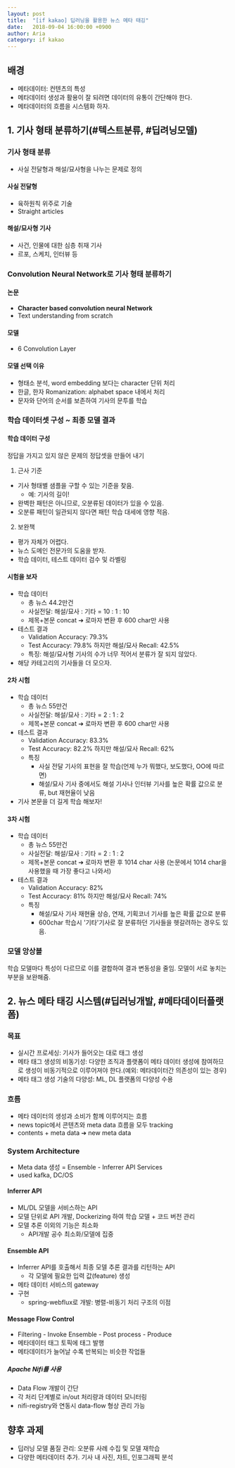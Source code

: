 ```yaml
---
layout: post
title:  "[if kakao] 딥러닝을 활용한 뉴스 메타 태깅"
date:   2018-09-04 16:00:00 +0900
author: Aria
category: if kakao
---
```


## 배경
- 메타데이터: 컨텐츠의 특성
- 메타데이터 생성과 활용이 잘 되려면 데이터의 유통이 간단해야 한다.
- 메타데이터의 흐름을 시스템화 하자.

## 1. 기사 형태 분류하기(#텍스트분류, #딥려닝모델)
### 기사 형태 분류
- 사실 전달형과 해설/묘사형을 나누는 문제로 정의

#### 사실 전달형
- 육하원칙 위주로 기술
- Straight articles

#### 해설/묘사형 기사
- 사건, 인물에 대한 심층 취재 기사
- 르포, 스케치, 인터뷰 등

### Convolution Neural Network로 기사 형태 분류하기
#### 논문
- **Character based convolution neural Network**
- Text understanding from scratch

#### 모델
- 6 Convolution Layer

#### 모델 선택 이유
- 형태소 분석, word embedding 보다는 character 단위 처리
- 한글, 한자 Romanization: alphabet space 내에서 처리
- 문자와 단어의 순서를 보존하여 기사의 문투를 학습

### 학습 데이터셋 구성 ~ 최종 모델 결과
#### 학습 데이터 구성
정답을 가지고 있지 않은 문제의 정답셋을 만들어 내기
1. 근사 기준
- 기사 형태별 샘플을 구할 수 있는 기준을 찾음.
  - 예: 기사의 길이!
- 완벽한 패턴은 아니므로, 오분류된 데이터가 있을 수 있음.
- 오분류 패턴이 일관되지 않다면 패턴 학습 대세에 영향 적음.

2. 보완책
- 평가 자체가 어렵다.
- 뉴스 도메인 전문가의 도움을 받자.
- 학습 데이터, 테스트 데이터 검수 및 라벨링

#### 시험을 보자
- 학습 데이터
  - 총 뉴스 44.2만건
  - 사실전달: 해설/묘사 : 기타 = 10 : 1 : 10
  - 제목+본문 concat ➔ 로마자 변환 후 600 char만 사용
- 테스트 결과
  - Validation Accuracy: 79.3%
  - Test Accuracy: 79.8% 하지만 해설/묘사 Recall: 42.5%
  - 특징: 해설/묘사형 기사의 수가 너무 적어서 분류가 잘 되지 않았다.
- 해당 카테고리의 기사들을 더 모으자.

#### 2차 시험
- 학습 데이터
  - 총 뉴스 55만건
  - 사실전달: 해설/묘사 : 기타 = 2 : 1 : 2
  - 제목+본문 concat ➔ 로마자 변환 후 600 char만 사용
- 테스트 결과
  - Validation Accuracy: 83.3%
  - Test Accuracy: 82.2% 하지만 해설/묘사 Recall: 62%
  - 특징
    - 사실 전달 기사의 표현을 잘 학습(언제 누가 뭐했다, 보도했다, OO에 따르면)
    - 해설/묘사 기사 중에서도 해설 기사나 인터뷰 기사를 높은 확률 값으로 분류, but 재현율이 낮음
- 기사 본문을 더 길게 학습 해보자!

#### 3차 시험
- 학습 데이터
  - 총 뉴스 55만건
  - 사실전달: 해설/묘사 : 기타 = 2 : 1 : 2
  - 제목+본문 concat ➔ 로마자 변환 후 1014 char 사용 (논문에서 1014 char을 사용했을 때 가장 좋다고 나와서)
- 테스트 결과
  - Validation Accuracy: 82%
  - Test Accuracy: 81% 하지만 해설/묘사 Recall: 74%
  - 특징
    - 해설/묘사 기사 재현율 상승, 연재, 기획코너 기사를 높은 확률 값으로 분류
    - 600char 학습시 '기타'기사로 잘 분류하던 기사들을 헷갈려하는 경우도 있음.

### 모델 앙상블
학습 모델마다 특성이 다르므로 이를 결합하여 결과 변동성을 줄임.
모델이 서로 놓치는 부분을 보완해줌.

## 2. 뉴스 메타 태깅 시스템(#딥러닝개발, #메타데이터플랫폼)
### 목표
- 실시간 프로세싱: 기사가 들어오는 대로 태그 생성
- 메타 태그 생성의 비동기성: 다양한 조직과 플랫폼이 메타 데이터 생성에 참여하므로 생성이 비동기적으로 이루어져야 한다.(예외: 메타데이터간 의존성이 있는 경우)
- 메타 태그 생성 기술의 다양성: ML, DL 플랫폼의 다양성 수용

### 흐름
- 메타 데이터의 생성과 소비가 함께 이루어지는 흐름
- news topic에서 콘텐츠와 meta data 흐름을 모두 tracking
- contents + meta data ➔ new meta data

### System Architecture
- Meta data 생성 = Ensemble - Inferrer API Services
- used kafka, DC/OS
#### Inferrer API
- ML/DL 모델을 서비스하는 API
- 모델 단위로 API 개발, Dockerizing 하여 학습 모델 + 코드 버전 관리
- 모델 추론 이외의 기능은 최소화
  - API개발 공수 최소화/모델에 집중

#### Ensemble API
- Inferrer API를 호출해서 최종 모델 추론 결과를 리턴하는 API
  - 각 모델에 필요한 입력 값(feature) 생성
- 메타 데이터 서비스의 gateway
- 구현
  - spring-webflux로 개발: 병렬-비동기 처리 구조의 이점

#### Message Flow Control
- Filtering - Invoke Ensemble - Post process - Produce
- 메타데이터 태그 토픽에 태그 발행
- 메타데이터가  늘어날 수록 반복되는 비슷한 작업들

##### Apache Nifi를 사용
- Data Flow 개발이 간단
- 각 처리 단계별로 in/out 처리량과 데이터 모니터링
- nifi-registry와 연동시 data-flow 형상 관리 가능

## 향후 과제
- 딥러닝 모델 품질 관리: 오분류 사례 수집 및 모델 재학습
- 다양한 메타데이터 추가. 기사 내 사진, 차트, 인포그래픽 분석
